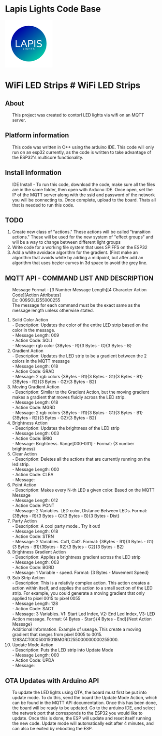 # Lapis Lights Code Base
![alt text](WLED_APP.png)

# WiFi LED Strips	# WiFi LED Strips


## About
<ul>This project was created to contorl LED lights via wifi on an MQTT server. </ul>


## Platform information
<ul> This code was written in C++ using the arduino IDE. This code will only run on an esp32 currently, as the code is written to take advantage of the ESP32's multicore functionality.</ul>


## Install Information
<ul> IDE Install - To run this code, download the code, make sure all the files are in the same folder, then open with Arduino IDE. Once open, set the IP of the MQTT server along with the ssid and password of the network you will be connecting to. Once complete, upload to the board. Thats all that is needed to run this code. </ul>

## TODO	
<ol>	
 <li>Create new class of "actions." These actions will be called "transition actions." These will be used for the new system of "effect groups" and will be a way to change between different light groups</li>
 <li>Write code for a working file system that uses SPIFFS on the ESP32</li>	
 <li>Add a white avoidace algorithm for the gradient. (First make an algorithm that avoids white by adding a midpoint, but after add an algorithm that uses bezier curves in 3d space to avoid the grey line.</li>
</ol>

## MQTT API - COMMAND LIST AND DESCRIPTION
<ul> Message Format - [3 Number Message Length][4 Character Action Code][Action Attributes]<br>Ex: 009SOLI255000255<br>
The message for each command must be the exact same as the message length unless otherwise stated.</ul>
<ol>
 <li> Solid Color Action <br> - Description: Updates the color of the entire LED strip based on the color in the message. <br> - Message Length: 009 <br> - Action Code: SOLI <br> - Message: rgb color {3Bytes - R}{3 Bytes - G}{3 Bytes - B}</li> 

 <li> Gradient Action <br> - Description: Updates the LED strip to be a gradient between the 2 colors in the MQTT message <br> - Message Length: 018 <br> - Action Code: GRAD <br> - Message: 2 rgb colors {3Bytes - R1}{3 Bytes - G1}{3 Bytes - B1}{3Bytes - R2}{3 Bytes - G2}{3 Bytes - B2}</li> 

 <li> Moving Gradient Action <br> - Description: Similar to the Gradient Action, but the moving gradient makes a gradient that moves fluidly across the LED strip. <br> - Message Length: 018 <br> - Action Code: MGRD <br> - Message: 2 rgb colors {3Bytes - R1}{3 Bytes - G1}{3 Bytes - B1}{3Bytes - R2}{3 Bytes - G2}{3 Bytes - B2}</li> 

 <li> Brightness Action <br> - Description: Updates the brightness of the LED strip <br> - Message Length: 003 <br> - Action Code: BRIG <br> - Message: Brightness. Range[000-031] - Format: {3 number brightness}</li> 

 <li> Clear Action <br> - Description: Deletes all the actions that are currently running on the led strip. <br> - Message Length: 000 <br> - Action Code: CLEA <br> - Message: </li>

 <li> Point Action <br> - Description: Makes every N-th LED a given color. Based on the MQTT Message <br> - Message Length: 012 <br> - Action Code: PONT <br> - Message: 2 Variables. LED color, Distance Between LEDs. Format: {3Bytes - R}{3 Bytes - G}{3 Bytes - B}{3 Bytes - Dist} </li> 

 <li> Party Action <br> - Description: A cool party mode.. Try it out! <br> - Message Length: 018 <br> - Action Code: STRN <br> - Message: 2 Variables. Col1, Col2. Format: {3Bytes - R1}{3 Bytes - G1}{3 Bytes - B1}{3Bytes - R2}{3 Bytes - G2}{3 Bytes - B2} </li> 

 <li> Brightness Gradient Action <br> - Description: Applies a brightness gradient across the LED strip <br> - Message Length: 003 <br> - Action Code: BGRD <br> - Message: 1 Variable - speed. Format: {3 Bytes - Movement Speed} </li> 

  <li> Sub Strip Action <br> - Description: This is a relativly complex action. This action creates a action within itself, and applies the action to a small section of the LED strip. For example, you could generate a moving gradient that only applied to pixel 0015 to pixel 0055 <br> - Message Length: 128 <br> - Action Code: SACT <br> - Message: 3 Variables. V1: Start Led Index, V2: End Led Index, V3: LED Action message. Format: {4 Bytes - Start}{4 Bytes - End}{Next Action Message}<br>Additional Information. Example of useage. This create a moving gradient that ranges from pixel 0005 to 0015. 128SACT00050015018MGRD255000000000255000.  </li> 

  <li> Update Mode Action <br> - Description: Puts the LED strip into Update Mode <br> - Message Length: 000 <br> - Action Code: UPDA <br> - Message:  </li> 
</ol>

## OTA Updates with Arduino API

<ul> To update the LED lights using OTA, the board must first be put into update mode. To do this, send the board the Update Mode Action, which can be found in the MQTT API documentation. Once this has been done, the board will be ready to be updated. Go to the arduino IDE, and select the network port that corresponds to the ESP32 you would like to update. Once this is done, the ESP will update and reset itself running the new code. Update mode will automatically exit after 4 minutes, and can also be exited by rebooting the ESP. </ul>
